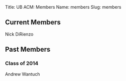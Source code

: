 Title: UB ACM: Members 
Name: members
Slug: members

## Current Members
Nick DiRienzo [<i class="fa fa-linkedin-square"></i>](https://www.linkedin.com/in/nickdirienzo)
## Past Members
### Class of 2014
Andrew Wantuch [<i class="fa fa-linkedin-square"></i>](https://www.linkedin.com/pub/andrew-wantuch/33/99/b07)

